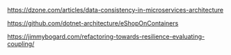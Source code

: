 https://dzone.com/articles/data-consistency-in-microservices-architecture

https://github.com/dotnet-architecture/eShopOnContainers

https://jimmybogard.com/refactoring-towards-resilience-evaluating-coupling/


